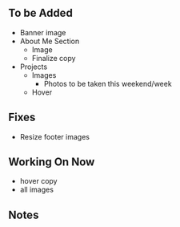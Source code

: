 ## To be Added
- Banner image
- About Me Section 
  - Image
  - Finalize copy
- Projects
  - Images
    - Photos to be taken this weekend/week
  - Hover

## Fixes
- Resize footer images

## Working On Now
- hover copy
- all images

## Notes
